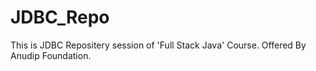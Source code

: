 # JDBC_Repo
This is JDBC Repositery session of 'Full Stack Java' Course. 
Offered By Anudip Foundation.
